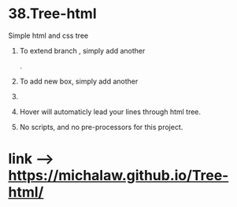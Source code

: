# 38.Tree-html
Simple html and css tree

1. To extend branch , simply add another <ul></ul>.
2. To add new box, simply add another <li></li>
3. Hover will automaticly lead your lines through html tree.

4. No scripts, and no pre-processors for this project. 

# link --> https://michalaw.github.io/Tree-html/

